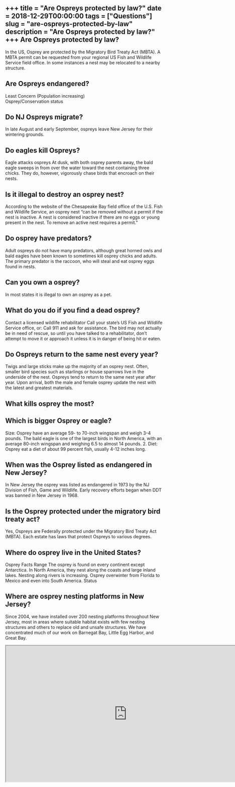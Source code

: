 +++
title = "Are Ospreys protected by law?"
date = 2018-12-29T00:00:00
tags = ["Questions"]
slug = "are-ospreys-protected-by-law"
description = "Are Ospreys protected by law?"
+++
Are Ospreys protected by law?
-----------------------------

In the US, Osprey are protected by the Migratory Bird Treaty Act (MBTA). A MBTA permit can be requested from your regional US Fish and Wildlife Service field office. In some instances a nest may be relocated to a nearby structure.

Are Ospreys endangered?
-----------------------

Least Concern (Population increasing)  
Osprey/Conservation status

Do NJ Ospreys migrate?
----------------------

In late August and early September, ospreys leave New Jersey for their wintering grounds.

Do eagles kill Ospreys?
-----------------------

Eagle attacks ospreys At dusk, with both osprey parents away, the bald eagle sweeps in from over the water toward the nest containing three chicks. They do, however, vigorously chase birds that encroach on their nests.

Is it illegal to destroy an osprey nest?
----------------------------------------

According to the website of the Chesapeake Bay field office of the U.S. Fish and Wildlife Service, an osprey nest “can be removed without a permit if the nest is inactive. A nest is considered inactive if there are no eggs or young present in the nest. To remove an active nest requires a permit.”

Do osprey have predators?
-------------------------

Adult ospreys do not have many predators, although great horned owls and bald eagles have been known to sometimes kill osprey chicks and adults. The primary predator is the raccoon, who will steal and eat osprey eggs found in nests.

Can you own a osprey?
---------------------

In most states it is illegal to own an osprey as a pet.

What do you do if you find a dead osprey?
-----------------------------------------

Contact a licensed wildlife rehabilitator Call your state’s US Fish and Wildlife Service office, or: Call 911 and ask for assistance. The bird may not actually be in need of rescue, so until you have talked to a rehabilitator, don’t attempt to move it or approach it unless it is in danger of being hit or eaten.

Do Ospreys return to the same nest every year?
----------------------------------------------

Twigs and large sticks make up the majority of an osprey nest. Often, smaller bird species such as starlings or house sparrows live in the underside of the nest. Ospreys tend to return to the same nest year after year. Upon arrival, both the male and female osprey update the nest with the latest and greatest materials.

What kills osprey the most?
---------------------------

Which is bigger Osprey or eagle?
--------------------------------

Size: Osprey have an average 59- to 70-inch wingspan and weigh 3-4 pounds. The bald eagle is one of the largest birds in North America, with an average 80-inch wingspan and weighing 6.5 to almost 14 pounds. 2. Diet: Osprey eat a diet of about 99 percent fish, usually 4-12 inches long.

When was the Osprey listed as endangered in New Jersey?
-------------------------------------------------------

In New Jersey the osprey was listed as endangered in 1973 by the NJ Division of Fish, Game and Wildlife. Early recovery efforts began when DDT was banned in New Jersey in 1968.

Is the Osprey protected under the migratory bird treaty act?
------------------------------------------------------------

Yes, Ospreys are Federally protected under the Migratory Bird Treaty Act (MBTA). Each estate has laws that protect Ospreys to various degrees.

Where do osprey live in the United States?
------------------------------------------

Osprey Facts Range The osprey is found on every continent except Antarctica. In North America, they nest along the coasts and large inland lakes. Nesting along rivers is increasing. Osprey overwinter from Florida to Mexico and even into South America. Status

Where are osprey nesting platforms in New Jersey?
-------------------------------------------------

Since 2004, we have installed over 200 nesting platforms throughout New Jersey, most in areas where suitable habitat exists with few nesting structures and others to replace old and unsafe structures. We have concentrated much of our work on Barnegat Bay, Little Egg Harbor, and Great Bay.

<iframe allow="accelerometer; autoplay; clipboard-write; encrypted-media; gyroscope; picture-in-picture" allowfullscreen="" class="__youtube_prefs__  epyt-is-override  no-lazyload" data-no-lazy="1" data-origheight="433" data-origwidth="770" data-skipgform_ajax_framebjll="" height="433" id="_ytid_89206" loading="lazy" src="https://www.youtube.com/embed/oc05cjiQMJA?enablejsapi=1&autoplay=0&cc_load_policy=0&cc_lang_pref=&iv_load_policy=1&loop=0&modestbranding=0&rel=1&fs=1&playsinline=0&autohide=2&theme=dark&color=red&controls=1&" title="YouTube player" width="770"></iframe>